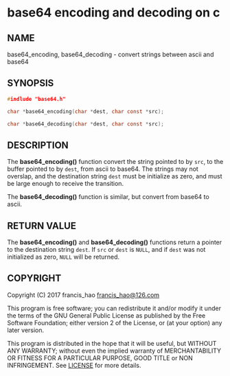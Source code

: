 # base64 encoding and decoding on c

## **NAME**
base64_encoding, base64_decoding - convert strings between ascii and base64

## **SYNOPSIS**
```c
#indlude "base64.h"

char *base64_encoding(char *dest, char const *src);

char *base64_decoding(char *dest, char const *src);
```

## **DESCRIPTION**
The **base64_encoding()** function convert the string pointed to by `src`,
to the buffer pointed to by `dest`, from ascii to base64.
The strings may not overslap, and the destination string `dest` must be 
initialize as zero, and must be large enough to receive the transition.

The **base64_decoding()** function is similar, but convert from base64 to ascii.

## **RETURN VALUE**

The **base64_encoding()** and **base64_decoding()** functions return a pointer to the  destination string `dest`. If `src` or `dest` is `NULL`, and if `dest` was not initialized as zero, `NULL` will be returned.

## **COPYRIGHT**
Copyright (C) 2017 francis_hao <francis_hao@126.com>

This program is free software; you can redistribute it and/or modify 
it under the terms of the GNU General Public License as published by 
the Free Software Foundation; either version 2 of the License, 
or (at your option) any later version.

This program is distributed in the hope that it will be useful, but
WITHOUT ANY WARRANTY; without even the implied warranty of
MERCHANTABILITY OR FITNESS FOR A PARTICULAR PURPOSE, GOOD TITLE or
NON INFRINGEMENT.  See [LICENSE] for more details.




[LICENSE]:(LICENSE)


